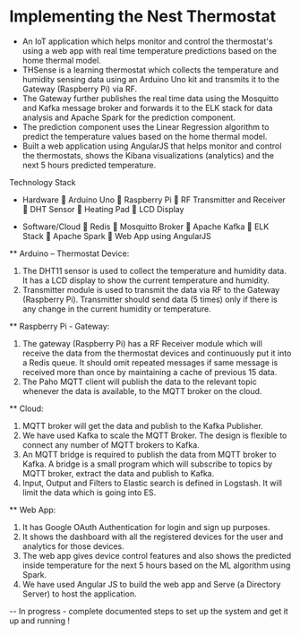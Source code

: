 # Implementing the Nest Thermostat

- An IoT application which helps monitor and control the thermostat's using a web app with real time temperature predictions based on the home thermal model.
- THSense is a learning thermostat which collects the temperature and humidity sensing data using an Arduino Uno kit and transmits it to the Gateway (Raspberry Pi) via RF.
- The Gateway further publishes the real time data using the Mosquitto and Kafka message broker and forwards it to the ELK stack for data analysis and Apache Spark for the prediction component.
- The prediction component uses the Linear Regression algorithm to predict the temperature values based on the home thermal model.
- Built a web application using AngularJS that helps monitor and control the thermostats, shows the Kibana visualizations (analytics) and the next 5 hours predicted temperature.

Technology Stack
 
- Hardware
	Arduino Uno
	Raspberry Pi
	RF Transmitter and Receiver
	DHT Sensor
	Heating Pad
	LCD Display

- Software/Cloud
	Redis
	Mosquitto Broker
	Apache Kafka
	ELK Stack
	Apache Spark
	Web App using AngularJS
 

** Arduino – Thermostat Device:
1. The DHT11 sensor is used to collect the temperature and humidity data. It has a LCD display to show the current temperature and humidity.
2. Transmitter module is used to transmit the data via RF to the Gateway (Raspberry Pi). Transmitter should send data (5 times) only if there is any change in the current humidity or temperature.

** Raspberry Pi - Gateway:
1. The gateway (Raspberry Pi) has a RF Receiver module which will receive the data from the thermostat devices and continuously put it into a Redis queue. It should omit repeated messages if same message is received more than once by maintaining a cache of previous 15 data.
2. The Paho MQTT client will publish the data to the relevant topic whenever the data is available, to the MQTT broker on the cloud.

** Cloud:
1. MQTT broker will get the data and publish to the Kafka Publisher.
2. We have used Kafka to scale the MQTT Broker. The design is flexible to connect any number of MQTT brokers to Kafka.
3. An MQTT bridge is required to publish the data from MQTT broker to Kafka. A bridge is a small program which will subscribe to topics by MQTT broker, extract the data and publish to Kafka.
4. Input, Output and Filters to Elastic search is defined in Logstash. It will limit the data which is going into ES.

** Web App:
1. It has Google OAuth Authentication for login and sign up purposes.
2. It shows the dashboard with all the registered devices for the user and analytics for those devices.
3. The web app gives device control features and also shows the predicted inside temperature for the next 5 hours based on the ML algorithm using Spark.
4. We have used Angular JS to build the web app and Serve (a Directory Server) to host the application.

-- In progress - complete documented steps to set up the system and get it up and running !
